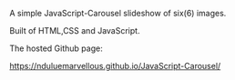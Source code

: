 A simple JavaScript-Carousel slideshow of six(6) images.

Built of HTML,CSS and JavaScript.

The hosted Github page:

https://nduluemarvellous.github.io/JavaScript-Carousel/
